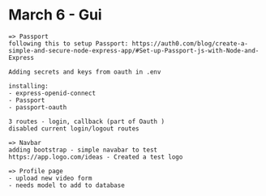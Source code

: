 # March 6 - Gui

    => Passport 
    following this to setup Passport: https://auth0.com/blog/create-a-simple-and-secure-node-express-app/#Set-up-Passport-js-with-Node-and-Express

    Adding secrets and keys from oauth in .env

    installing:
    - express-openid-connect 
    - Passport 
    - passport-oauth

    3 routes - login, callback (part of Oauth )
    disabled current login/logout routes
    
    => Navbar
    adding bootstrap - simple navabar to test
    https://app.logo.com/ideas - Created a test logo

    => Profile page 
    - upload new video form
    - needs model to add to database